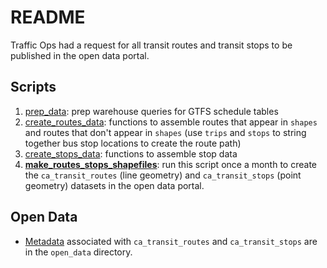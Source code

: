 # README

Traffic Ops had a request for all transit routes and transit stops to be published in the open data portal. 

## Scripts
1. [prep_data](./prep_data.py): prep warehouse queries for GTFS schedule tables
1. [create_routes_data](./create_routes_data.py): functions to assemble routes that appear in `shapes` and routes that don't appear in `shapes` (use `trips` and `stops` to string together bus stop locations to create the route path)
1. [create_stops_data](./create_stops_data.py): functions to assemble stop data
1. **[make_routes_stops_shapefiles](./make_routes_stops_shapefiles.py)**: run this script once a month to create the `ca_transit_routes` (line geometry) and `ca_transit_stops` (point geometry) datasets in the open data portal.

## Open Data
* [Metadata](../open_data/traffic_ops.py) associated with `ca_transit_routes` and `ca_transit_stops` are in the `open_data` directory.
